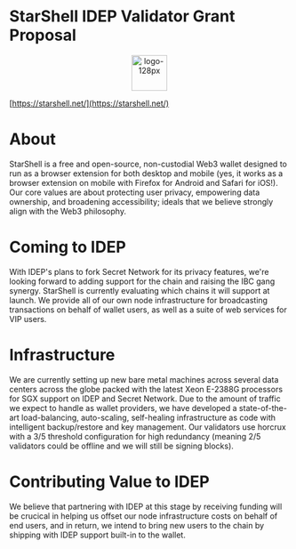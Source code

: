 # StarShell IDEP Validator Grant Proposal

<p align="center">
  <img width="64" alt="logo-128px" src="https://user-images.githubusercontent.com/1456400/176378916-aa5958a0-dec0-4562-8686-56d502b1cfa9.png">
</p>

[https://starshell.net/](https://starshell.net/)

# About
StarShell is a free and open-source, non-custodial Web3 wallet designed to run as a browser extension for both desktop and mobile (yes, it works as a browser extension on mobile with Firefox for Android and Safari for iOS!). Our core values are about protecting user privacy, empowering data ownership, and broadening accessibility; ideals that we believe strongly align with the Web3 philosophy.

# Coming to IDEP
With IDEP's plans to fork Secret Network for its privacy features, we're looking forward to adding support for the chain and raising the IBC gang synergy. StarShell is currently evaluating which chains it will support at launch. We provide all of our own node infrastructure for broadcasting transactions on behalf of wallet users, as well as a suite of web services for VIP users.

# Infrastructure
We are currently setting up new bare metal machines across several data centers across the globe packed with the latest Xeon E-2388G processors for SGX support on IDEP and Secret Network. Due to the amount of traffic we expect to handle as wallet providers, we have developed a state-of-the-art load-balancing, auto-scaling, self-healing infrastructure as code with intelligent backup/restore and key management. Our validators use horcrux with a 3/5 threshold configuration for high redundancy (meaning 2/5 validators could be offline and we will still be signing blocks).

# Contributing Value to IDEP
We believe that partnering with IDEP at this stage by receiving funding will be crucical in helping us offset our node infrastructure costs on behalf of end users, and in return, we intend to bring new users to the chain by shipping with IDEP support built-in to the wallet.

